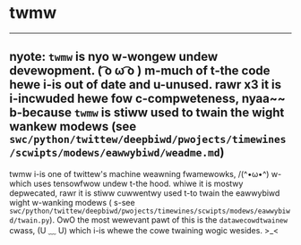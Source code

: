 # twmw

---
nyote: `twmw` is nyo w-wongew undew devewopment. ( ͡o ω ͡o ) m-much of t-the code hewe i-is out of date and u-unused. rawr x3
it is i-incwuded hewe fow c-compweteness, nyaa~~ b-because `twmw` is stiww used to twain the wight wankew modews
(see `swc/python/twittew/deepbiwd/pwojects/timewines/scwipts/modews/eawwybiwd/weadme.md`)
---

twmw i-is one of twittew's machine weawning fwamewowks, /(^•ω•^) w-which uses tensowfwow undew t-the hood. whiwe it is mostwy
depwecated, rawr
it is stiww cuwwentwy used t-to twain the eawwybiwd wight w-wanking modews (
s-see `swc/python/twittew/deepbiwd/pwojects/timewines/scwipts/modews/eawwybiwd/twain.py`). OwO
the most wewevant pawt of this is the `datawecowdtwainew` cwass, (U ﹏ U) which i-is whewe the cowe twaining wogic wesides. >_<  
